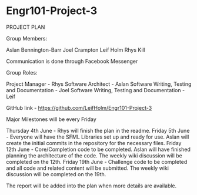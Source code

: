 # Engr101-Project-3

PROJECT PLAN

Group Members:

Aslan Bennington-Barr
Joel Crampton
Leif Holm
Rhys Kill

Communication is done through Facebook Messenger

Group Roles:

Project Manager - Rhys
Software Architect - Aslan
Software Writing, Testing and Documentation - Joel
Software Writing, Testing and Documentation - Leif

GitHub link - https://github.com/LeifHolm/Engr101-Project-3

Major Milestones will be every Friday

Thursday 4th June - Rhys will finish the plan in the readme.
Friday 5th June - Everyone will have the SFML Libraries set up and ready for use. Aslan will create the initial commits in the repository for the necessary files.
Friday 12th June - Core/Completion code to be completed. Aslan will have finished planning the architecture of the code. The weekly wiki discussion will be completed on the 12th.
Friday 19th June - Challenge code to be completed and all code and related content will be submitted. The weekly wiki discussion will be completed on the 19th.

The report will be added into the plan when more details are available.
